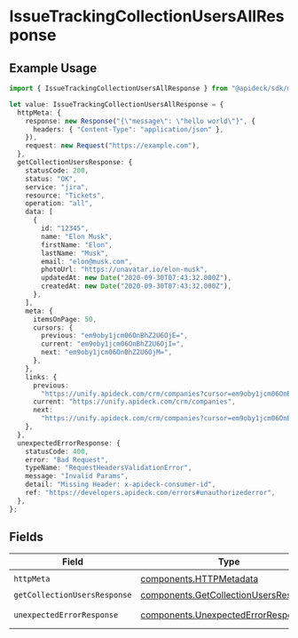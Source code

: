 # IssueTrackingCollectionUsersAllResponse

## Example Usage

```typescript
import { IssueTrackingCollectionUsersAllResponse } from "@apideck/sdk/models/operations";

let value: IssueTrackingCollectionUsersAllResponse = {
  httpMeta: {
    response: new Response("{\"message\": \"hello world\"}", {
      headers: { "Content-Type": "application/json" },
    }),
    request: new Request("https://example.com"),
  },
  getCollectionUsersResponse: {
    statusCode: 200,
    status: "OK",
    service: "jira",
    resource: "Tickets",
    operation: "all",
    data: [
      {
        id: "12345",
        name: "Elon Musk",
        firstName: "Elon",
        lastName: "Musk",
        email: "elon@musk.com",
        photoUrl: "https://unavatar.io/elon-musk",
        updatedAt: new Date("2020-09-30T07:43:32.000Z"),
        createdAt: new Date("2020-09-30T07:43:32.000Z"),
      },
    ],
    meta: {
      itemsOnPage: 50,
      cursors: {
        previous: "em9oby1jcm06OnBhZ2U6OjE=",
        current: "em9oby1jcm06OnBhZ2U6OjI=",
        next: "em9oby1jcm06OnBhZ2U6OjM=",
      },
    },
    links: {
      previous:
        "https://unify.apideck.com/crm/companies?cursor=em9oby1jcm06OnBhZ2U6OjE%3D",
      current: "https://unify.apideck.com/crm/companies",
      next:
        "https://unify.apideck.com/crm/companies?cursor=em9oby1jcm06OnBhZ2U6OjM",
    },
  },
  unexpectedErrorResponse: {
    statusCode: 400,
    error: "Bad Request",
    typeName: "RequestHeadersValidationError",
    message: "Invalid Params",
    detail: "Missing Header: x-apideck-consumer-id",
    ref: "https://developers.apideck.com/errors#unauthorizederror",
  },
};
```

## Fields

| Field                                                                                          | Type                                                                                           | Required                                                                                       | Description                                                                                    |
| ---------------------------------------------------------------------------------------------- | ---------------------------------------------------------------------------------------------- | ---------------------------------------------------------------------------------------------- | ---------------------------------------------------------------------------------------------- |
| `httpMeta`                                                                                     | [components.HTTPMetadata](../../models/components/httpmetadata.md)                             | :heavy_check_mark:                                                                             | N/A                                                                                            |
| `getCollectionUsersResponse`                                                                   | [components.GetCollectionUsersResponse](../../models/components/getcollectionusersresponse.md) | :heavy_minus_sign:                                                                             | Users                                                                                          |
| `unexpectedErrorResponse`                                                                      | [components.UnexpectedErrorResponse](../../models/components/unexpectederrorresponse.md)       | :heavy_minus_sign:                                                                             | Unexpected error                                                                               |
